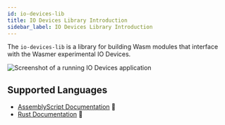 ```yaml
---
id: io-devices-lib
title: IO Devices Library Introduction
sidebar_label: IO Devices Library Introduction
---
```


The `io-devices-lib` is a library for building Wasm modules that interface with the Wasmer experimental IO Devices.

![Screenshot of a running IO Devices application](https://github.com/wasmerio/io-devices-lib/raw/master/assets/framebufferScreenshot.png)

## Supported Languages

* [AssemblyScript Documentation](io-devices/io-devices-lib/io-devices-lib-assemblyscript) 🚀
* [Rust Documentation](io-devices/io-devices-lib/io-devices-lib-rust) 🦀
